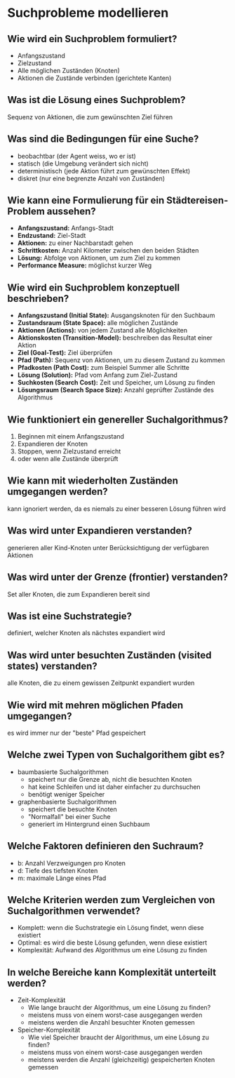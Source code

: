 # Suchprobleme modellieren

## Wie wird ein Suchproblem formuliert?
* Anfangszustand
* Zielzustand
* Alle möglichen Zuständen (Knoten)
* Aktionen die Zustände verbinden (gerichtete Kanten)

## Was ist die Lösung eines Suchproblem?
Sequenz von Aktionen, die zum gewünschten Ziel führen

## Was sind die Bedingungen für eine Suche?
* beobachtbar (der Agent weiss, wo er ist)
* statisch (die Umgebung verändert sich nicht)
* deterministisch (jede Aktion führt zum gewünschten Effekt)
* diskret (nur eine begrenzte Anzahl von Zuständen)

## Wie kann eine Formulierung für ein Städtereisen-Problem aussehen?
* __Anfangszustand:__ Anfangs-Stadt
* __Endzustand:__ Ziel-Stadt
* __Aktionen:__ zu einer Nachbarstadt gehen
* __Schrittkosten:__ Anzahl Kilometer zwischen den beiden Städten
* __Lösung:__ Abfolge von Aktionen, um zum Ziel zu kommen
* __Performance Measure:__ möglichst kurzer Weg

## Wie wird ein Suchproblem konzeptuell beschrieben?
* __Anfangszustand (Initial State):__ Ausgangsknoten für den Suchbaum
* __Zustandsraum (State Space):__ alle möglichen Zustände
* __Aktionen (Actions):__ von jedem Zustand alle Möglichkeiten
* __Aktionskosten (Transition-Model):__ beschreiben das Resultat einer Aktion
* __Ziel (Goal-Test):__ Ziel überprüfen
* __Pfad (Path):__ Sequenz von Aktionen, um zu diesem Zustand zu kommen
* __Pfadkosten (Path Cost):__ zum Beispiel Summer alle Schritte
* __Lösung (Solution):__ Pfad vom Anfang zum Ziel-Zustand
* __Suchkosten (Search Cost):__ Zeit und Speicher, um Lösung zu finden
* __Lösungsraum (Search Space Size):__ Anzahl geprüfter Zustände des Algorithmus

## Wie funktioniert ein genereller Suchalgorithmus?
1. Beginnen mit einem Anfangszustand
2. Expandieren der Knoten
3. Stoppen, wenn Zielzustand erreicht
4. oder wenn alle Zustände überprüft

## Wie kann mit wiederholten Zuständen umgegangen werden?
kann ignoriert werden, da es niemals zu einer besseren Lösung führen wird

## Was wird unter Expandieren verstanden?
generieren aller Kind-Knoten unter Berücksichtigung der verfügbaren Aktionen

## Was wird unter der Grenze (frontier) verstanden?
Set aller Knoten, die zum Expandieren bereit sind

## Was ist eine Suchstrategie?
definiert, welcher Knoten als nächstes expandiert wird

## Was wird unter besuchten Zuständen (visited states) verstanden?
alle Knoten, die zu einem gewissen Zeitpunkt expandiert wurden

## Wie wird mit mehren möglichen Pfaden umgegangen?
es wird immer nur der "beste" Pfad gespeichert

## Welche zwei Typen von Suchalgorithem gibt es?
* baumbasierte Suchalgorithmen
    * speichert nur die Grenze ab, nicht die besuchten Knoten
    * hat keine Schleifen und ist daher einfacher zu durchsuchen
    * benötigt weniger Speicher
* graphenbasierte Suchalgorithmen
    * speichert die besuchte Knoten
    * "Normalfall" bei einer Suche
    * generiert im Hintergrund einen Suchbaum

## Welche Faktoren definieren den Suchraum?
* b: Anzahl Verzweigungen pro Knoten
* d: Tiefe des tiefsten Knoten
* m: maximale Länge eines Pfad

## Welche Kriterien werden zum Vergleichen von Suchalgorithmen verwendet?
* Komplett: wenn die Suchstrategie ein Lösung findet, wenn diese existiert
* Optimal: es wird die beste Lösung gefunden, wenn diese existiert
* Komplexität: Aufwand des Algorithmus um eine Lösung zu finden

## In welche Bereiche kann Komplexität unterteilt werden?
* Zeit-Komplexität
    * Wie lange braucht der Algorithmus, um eine Lösung zu finden?
    * meistens muss von einem worst-case ausgegangen werden
    * meistens werden die Anzahl besuchter Knoten gemessen
* Speicher-Komplexität
    * Wie viel Speicher braucht der Algorithmus, um eine Lösung zu finden?
    * meistens muss von einem worst-case ausgegangen werden
    * meistens werden die Anzahl (gleichzeitig) gespeicherten Knoten gemessen

